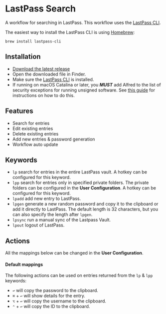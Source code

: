 # LastPass Search

A workflow for searching in LastPass. This workflow uses the [LastPass CLI](https://github.com/lastpass/lastpass-cli).

The easiest way to install the LastPass CLI is using [Homebrew](https://brew.sh/):
```
brew install lastpass-cli
```

## Installation
* [Download the latest release](https://github.com/rwilgaard/alfred-lastpass-search/releases)
* Open the downloaded file in Finder.
* Make sure the [LastPass CLI](https://github.com/lastpass/lastpass-cli) is installed.
* If running on macOS Catalina or later, you _**MUST**_ add Alfred to the list of security exceptions for running unsigned software. See [this guide](https://github.com/deanishe/awgo/wiki/Catalina) for instructions on how to do this.

## Features
* Search for entries
* Edit existing entries
* Delete existing entries
* Add new entries & password generation
* Workflow auto update

## Keywords

* `lp` search for entries in the entire LastPass vault. A hotkey can be configured for this keyword.
* `lpp` search for entries only in specified private folders. The private folders can be configured in the **User Configuration**. A hotkey can be configured for this keyword.
* `lpadd` add new entry to LastPass.
* `lpgen` generate a new random password and copy it to the clipboard or add it directly to LastPass. The default length is 32 characters, but you can also specify the length after `lpgen`.
* `lpsync` run a manual sync of the Lastpass Vault.
* `lpout` logout of LastPass.

## Actions
All the mappings below can be changed in the **User Configuration**.

#### Default mappings
The following actions can be used on entries returned from the `lp` & `lpp` keywords:
* `↩` will copy the password to the clipboard.
* `⌘` + `↩` will show details for the entry.
* `⌥` + `↩` will copy the username to the clipboard.
* `⌃` + `↩` will copy the ID to the clipboard.
